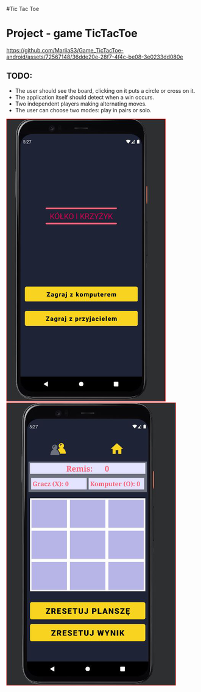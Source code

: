 #Tic Tac Toe

<h1>Project - game TicTacToe</h1>

https://github.com/MariiaS3/Game_TicTacToe-android/assets/72567148/36dde20e-28f7-4f4c-be08-3e0233dd080e

<h2>TODO:</h2>
<ul>
  <li>
   The user should see the board, clicking on it puts a circle or cross on it.
  </li>
  <li>
    The application itself should detect when a win occurs.
  </li>
  <li>
   Two independent players making alternating moves.
  </li>
  <li>
    The user can choose two modes: play in pairs or solo.
  </li>
</ul>

<div>
<img src="img/home.png" alt="home page" style="width: 300px, height: 50px">
<img src="img/game.png" alt="game page" style="width: 300px, height: 50px">
</div>
